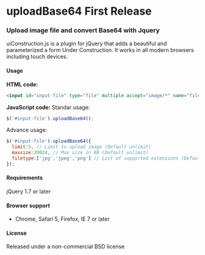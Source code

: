 uploadBase64 First Release
=======================================================

### Upload image file and convert Base64 with Jquery

uiConstruction.js is a plugin for jQuery that adds a beautiful and parameterized a form Under Construction. It works in all modern browsers including touch devices.


#### Usage

**HTML code:**
```html
<input id="input-file" type="file" multiple accept="image/*" name="file" />
```

**JavaScript code:**
Standar usage:
```javascript
$('#input-file').uploadBase64();
```
Advance usage:
```javascript
$('#input-file').uploadBase64({
  limit:5, // Limit to upload image (Default unlimit)
  maxsize:20024, // Max size in KB (Default unlimit)
  filetype:['jpg','jpeg','png'] // List of supported extensions (Default JPG, JPEG, PNG, GIF)
});
```

#### Requirements

jQuery 1.7 or later

#### Browser support
* Chrome, Safari 5, Firefox, IE 7 or later

#### License
Released under a non-commercial BSD license
